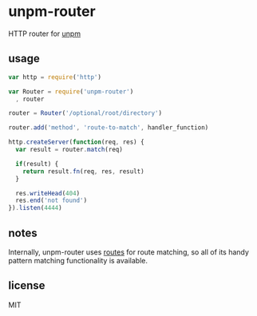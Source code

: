 unpm-router
====

HTTP router for [unpm](https://github.com/mghayes/unpm)

## usage

```js
var http = require('http')

var Router = require('unpm-router')
  , router

router = Router('/optional/root/directory')

router.add('method', 'route-to-match', handler_function)

http.createServer(function(req, res) {
  var result = router.match(req)

  if(result) {
    return result.fn(req, res, result)
  }

  res.writeHead(404)
  res.end('not found')
}).listen(4444)
```

## notes

Internally, unpm-router uses [routes](http://npm.im/routes) for route matching,
so all of its handy pattern matching functionality is available.

## license

MIT
